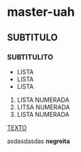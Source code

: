 # master-uah

## SUBTITULO

### SUBTITULITO

- LISTA
- LISTA
- LISTA

1. LISTA NUMERADA
1. LITSA NUMERADA
1. LISTA NUMERADA

[TEXTO](http://www.google.com)

asdasdasdas **negreita**
